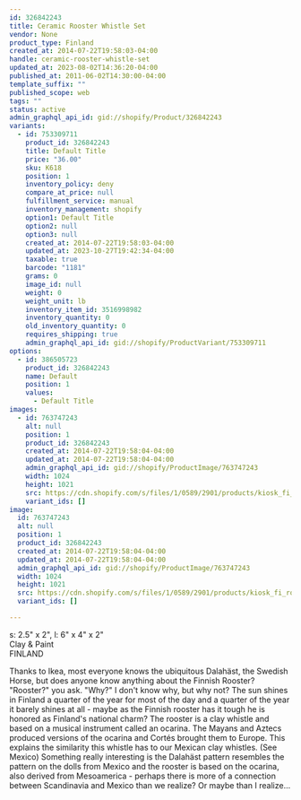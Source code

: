 ```yaml
---
id: 326842243
title: Ceramic Rooster Whistle Set
vendor: None
product_type: Finland
created_at: 2014-07-22T19:58:03-04:00
handle: ceramic-rooster-whistle-set
updated_at: 2023-08-02T14:36:20-04:00
published_at: 2011-06-02T14:30:00-04:00
template_suffix: ""
published_scope: web
tags: ""
status: active
admin_graphql_api_id: gid://shopify/Product/326842243
variants:
  - id: 753309711
    product_id: 326842243
    title: Default Title
    price: "36.00"
    sku: K618
    position: 1
    inventory_policy: deny
    compare_at_price: null
    fulfillment_service: manual
    inventory_management: shopify
    option1: Default Title
    option2: null
    option3: null
    created_at: 2014-07-22T19:58:03-04:00
    updated_at: 2023-10-27T19:42:34-04:00
    taxable: true
    barcode: "1181"
    grams: 0
    image_id: null
    weight: 0
    weight_unit: lb
    inventory_item_id: 3516998982
    inventory_quantity: 0
    old_inventory_quantity: 0
    requires_shipping: true
    admin_graphql_api_id: gid://shopify/ProductVariant/753309711
options:
  - id: 386505723
    product_id: 326842243
    name: Default
    position: 1
    values:
      - Default Title
images:
  - id: 763747243
    alt: null
    position: 1
    product_id: 326842243
    created_at: 2014-07-22T19:58:04-04:00
    updated_at: 2014-07-22T19:58:04-04:00
    admin_graphql_api_id: gid://shopify/ProductImage/763747243
    width: 1024
    height: 1021
    src: https://cdn.shopify.com/s/files/1/0589/2901/products/kiosk_fi_roosters.jpeg?v=1406073484
    variant_ids: []
image:
  id: 763747243
  alt: null
  position: 1
  product_id: 326842243
  created_at: 2014-07-22T19:58:04-04:00
  updated_at: 2014-07-22T19:58:04-04:00
  admin_graphql_api_id: gid://shopify/ProductImage/763747243
  width: 1024
  height: 1021
  src: https://cdn.shopify.com/s/files/1/0589/2901/products/kiosk_fi_roosters.jpeg?v=1406073484
  variant_ids: []

---
```


s: 2.5" x 2", l: 6" x 4" x 2"   
Clay & Paint  
FINLAND

<!-- td {border: 1px solid #ccc;}br {mso-data-placement:same-cell;} -->

Thanks to Ikea, most everyone knows the ubiquitous Dalahäst, the Swedish Horse, but does anyone know anything about the Finnish Rooster? "Rooster?" you ask. "Why?" I don't know why, but why not? The sun shines in Finland a quarter of the year for most of the day and a quarter of the year it barely shines at all - maybe as the Finnish rooster has it tough he is honored as Finland's national charm? The rooster is a clay whistle and based on a musical instrument called an ocarina. The Mayans and Aztecs produced versions of the ocarina and Cortés brought them to Europe. This explains the similarity this whistle has to our Mexican clay whistles. (See Mexico) Something really interesting is the Dalahäst pattern resembles the pattern on the dolls from Mexico and the rooster is based on the ocarina, also derived from Mesoamerica - perhaps there is more of a connection between Scandinavia and Mexico than we realize? Or maybe than I realize...